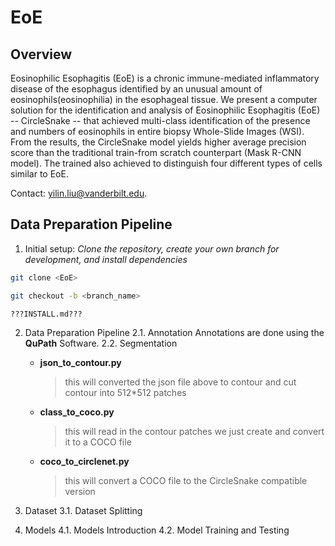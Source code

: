 # EoE

## Overview

Eosinophilic Esophagitis (EoE) is a  chronic immune-mediated inflammatory disease of the esophagus identified by an unusual amount of eosinophils(eosinophilia) in the esophageal tissue. We present a computer solution for the identification and analysis of Eosinophilic Esophagitis (EoE) -- CircleSnake -- that achieved multi-class identification of the presence and numbers of eosinophils in entire biopsy Whole-Slide Images (WSI). From the results, the CircleSnake model yields higher average precision score than the traditional train-from scratch counterpart (Mask R-CNN model). The trained also achieved to distinguish four different types of cells similar to EoE.

Contact: yilin.liu@vanderbilt.edu.

## Data Preparation Pipeline
1. Initial setup: _Clone the repository, create your own branch for development, and install dependencies_

  ```sh
  git clone <EoE>
  
  git checkout -b <branch_name>
  
  ???INSTALL.md???
  ```
2. Data Preparation Pipeline
  2.1. Annotation
    Annotations are done using the **QuPath** Software.
  2.2. Segmentation
    - **json_to_contour.py**
      > this will converted the json file above to contour and cut contour into 512*512 patches
    
    
    
    - **class_to_coco.py**
      > this will read in the contour patches we just create and convert it to a COCO file
    
    
    
    - **coco_to_circlenet.py**  
      > this will convert a COCO file to the CircleSnake compatible version

3. Dataset
  3.1. Dataset Splitting
4. Models
  4.1. Models Introduction
  4.2. Model Training and Testing
